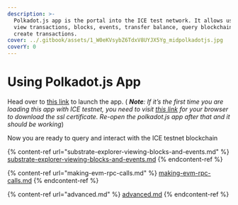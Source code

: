 ```yaml
---
description: >-
  Polkadot.js app is the portal into the ICE test network. It allows users to
  view transactions, blocks, events, transfer balance, query blockchains and
  create transactions.
cover: ../.gitbook/assets/1_W0eKVsybZ6TdxV8UYJX5Yg_midpolkadotjs.jpg
coverY: 0
---
```


# Using Polkadot.js App

Head over to [this link](https://polkadot.js.org/apps/?rpc=wss%3A%2F%2F51.158.117.160%3A9945#/explorer) to launch the app. ( _**Note**: If it’s the first time you are loading this app with ICE testnet, you need to visit_ [_this link_](https://51.158.117.160:9945) _for your browser to download the ssl certificate. Re-open the polkadot.js app after that and it should be working_)

Now you are ready to query and interact with the ICE testnet blockchain

{% content-ref url="substrate-explorer-viewing-blocks-and-events.md" %}
[substrate-explorer-viewing-blocks-and-events.md](substrate-explorer-viewing-blocks-and-events.md)
{% endcontent-ref %}

{% content-ref url="making-evm-rpc-calls.md" %}
[making-evm-rpc-calls.md](making-evm-rpc-calls.md)
{% endcontent-ref %}

{% content-ref url="advanced.md" %}
[advanced.md](advanced.md)
{% endcontent-ref %}
